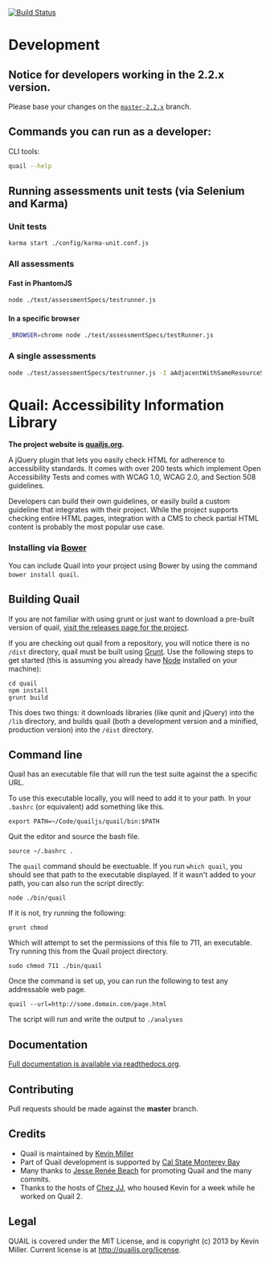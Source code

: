 [![Build Status](https://secure.travis-ci.org/quailjs/quail.png?branch=master)](http://travis-ci.org/kevee/quail)

# Development

## Notice for developers working in the 2.2.x version.

Please base your changes on the [```master-2.2.x```](https://github.com/quailjs/quail/tree/master-2.2.x) branch.

## Commands you can run as a developer:

CLI tools:

```bash
quail --help
```

## Running assessments unit tests (via Selenium and Karma)

### Unit tests

```bash
karma start ./config/karma-unit.conf.js
```

### All assessments

#### Fast in PhantomJS

```bash
node ./test/assessmentSpecs/testrunner.js
```

#### In a specific browser

```bash
_BROWSER=chrome node ./test/assessmentSpecs/testRunner.js
```

### A single assessments

```bash
node ./test/assessmentSpecs/testrunner.js -I aAdjacentWithSameResourceShouldBeCombined
```

Quail: Accessibility Information Library
========================================
**The project website is [quailjs.org](http://quailjs.org/).**

A jQuery plugin that lets you easily check HTML for adherence to accessibility standards. It comes with over 200 tests which implement Open Accessibility Tests and comes with WCAG 1.0, WCAG 2.0, and Section 508 guidelines.

Developers can build their own guidelines, or easily build a custom guideline that integrates with their project. While the project supports checking entire HTML pages, integration with a CMS to check partial HTML content is probably the most popular use case.

### Installing via [Bower](http://bower.io)
You can include Quail into your project using Bower by using the command `bower install quail`.

Building Quail
--------------
If you are not familiar with using grunt or just want to download a pre-built version of quail, [visit the releases page for the project](https://github.com/kevee/quail/releases).

If you are checking out quail from a repository, you will notice there is no `/dist` directory, quail must be built using [Grunt](http://gruntjs.com/). Use the following steps to get started (this is assuming you already have [Node](http://nodejs.org/) installed on your machine):

```
cd quail
npm install
grunt build
```

This does two things: it downloads libraries (like qunit and jQuery) into the `/lib` directory, and builds quail (both a development version and a minified, production version) into the `/dist` directory.

Command line
-----------

Quail has an executable file that will run the test suite against the a specific URL.

To use this executable locally, you will need to add it to your path. In your ```.bashrc``` (or equivalent) add something like this.

```
export PATH=~/Code/quailjs/quail/bin:$PATH
```

Quit the editor and source the bash file.

```
source ~/.bashrc .
```

The ```quail``` command should be exectuable. If you run ```which quail```, you should see that path to the executable displayed. If it wasn't added to your path, you can also run the script directly:

```
node ./bin/quail
```

If it is not, try running the following:

```
grunt chmod
```

Which will attempt to set the permissions of this file to 711, an executable. Try running this from the Quail project directory.

```
sudo chmod 711 ./bin/quail
```

Once the command is set up, you can run the following to test any addressable web page.

```
quail --url=http://some.domain.com/page.html
```

The script will run and write the output to ```./analyses```

Documentation
-------------

[Full documentation is available via readthedocs.org](https://quail.readthedocs.org/en/latest/).

Contributing
------------
Pull requests should be made against the **master** branch.

Credits
-------

- Quail is maintained by [Kevin Miller](http://twitter.com/kevinmiyar)
- Part of Quail development is supported by [Cal State Monterey Bay](http://csumb.edu)
- Many thanks to [Jesse Renée Beach](https://twitter.com/jessebeach) for promoting Quail and the many commits.
- Thanks to the hosts of [Chez JJ](http://chezjj.com/), who housed Kevin for a week while he worked on Quail 2.

Legal
-----

QUAIL is covered under the MIT License, and is copyright (c) 2013 by Kevin Miller. Current license is at http://quailjs.org/license.
